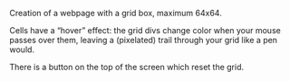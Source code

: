 Creation of a webpage with a grid box, maximum 64x64.

Cells have a “hover” effect: the grid divs change color when your mouse passes over them, leaving a (pixelated) trail through your grid like a pen would.

There is a button on the top of the screen which reset the grid.